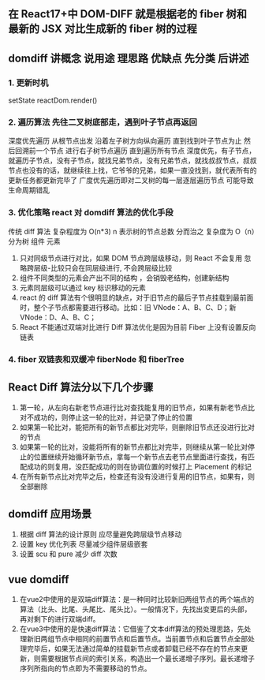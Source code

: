 ## 在 React17+中 DOM-DIFF 就是根据老的 fiber 树和最新的 JSX 对比生成新的 fiber 树的过程

## domdiff 讲概念 说用途 理思路 优缺点 先分类 后讲述

### 1. 更新时机

setState reactDom.render()

### 2. 遍历算法 先往二叉树底部走，遇到叶子节点再返回

深度优先遍历 从根节点出发 沿着左子树方向纵向遍历 直到找到叶子节点为止
然后回溯前一个节点 进行右子树节点遍历 直到遍历所有节点
深度优先，有子节点，就遍历子节点，没有子节点，就找兄弟节点，没有兄弟节点，就找叔叔节点，叔叔节点也没有的话，就继续往上找，它爷爷的兄弟，如果一直没找到，就代表所有的更新任务都更新完毕了
广度优先遍历即对二叉树的每一层逐层遍历节点 可能导致生命周期错乱

### 3. 优化策略 react 对 domdiff 算法的优化手段

传统 diff 算法 复杂程度为 O(n\*3) n 表示树的节点总数
分而治之 复杂度为 O（n）分为树 组件 元素

1. 只对同级节点进行对比，如果 DOM 节点跨层级移动，则 React 不会复用 忽略跨层级-比较只会在同层级进行, 不会跨层级比较
2. 组件不同类型的元素会产出不同的结构 ，会销毁老结构，创建新结构
3. 元素同层级可以通过 key 标识移动的元素
4. react 的 diff 算法有个很明显的缺点，对于旧节点的最后子节点挂载到最前面时，整个子节点都需要进行移动。比如：旧 VNode：A、B、C、D；新 VNode：D、A、B、C；
5. React 不能通过双端对比进行 Diff 算法优化是因为目前 Fiber 上没有设置反向链表

### 4. fiber 双链表和双缓冲 fiberNode 和 fiberTree

## React Diff 算法分以下几个步骤

1. 第一轮，从左向右新老节点进行比对查找能复用的旧节点，如果有新老节点比对不成功的，则停止这一轮的比对，并记录了停止的位置
2. 如果第一轮比对，能把所有的新节点都比对完毕，则删除旧节点还没进行比对的节点
3. 如果第一轮的比对，没能将所有的新节点都比对完毕，则继续从第一轮比对停止的位置继续开始循环新节点，拿每一个新节点去老节点里面进行查找，有匹配成功的则复用，没匹配成功的则在协调位置的时候打上 Placement 的标记
4. 在所有新节点比对完毕之后，检查还有没有没进行复用的旧节点，如果有，则全部删除

## domdiff 应用场景

1. 根据 diff 算法的设计原则 应尽量避免跨层级节点移动
2. 设置 key 优化列表 尽量减少组件层级嵌套
3. 设置 scu 和 pure 减少 diff 次数
## vue domdiff
1. 在vue2中使用的是双端diff算法：是一种同时比较新旧两组节点的两个端点的算法（比头、比尾、头尾比、尾头比）。一般情况下，先找出变更后的头部，再对剩下的进行双端diff。
2. 在vue3中使用的是快速diff算法：它借鉴了文本diff算法的预处理思路，先处理新旧两组节点中相同的前置节点和后置节点。当前置节点和后置节点全部处理完毕后，如果无法通过简单的挂载新节点或者卸载已经不存在的节点来更新，则需要根据节点间的索引关系，构造出一个最长递增子序列。最长递增子序列所指向的节点即为不需要移动的节点。


